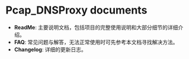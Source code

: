 ﻿Pcap_DNSProxy documents
=====

* **ReadMe**: 主要说明文档，包括项目的完整使用说明和大部分细节的详细介绍。
* **FAQ**: 常见问题与解答，无法正常使用时可先参考本文档寻找解决方法。
* **Changelog**: 详细的更新日志。
